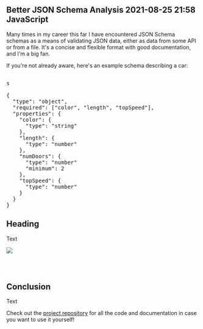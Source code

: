 Better JSON Schema Analysis
2021-08-25 21:58
JavaScript
---

Many times in my career this far I have encountered JSON Schema schemas as a
means of validating JSON data, either as data from some API or from a file. It's
a concise and flexible format with good documentation, and I'm a big fan.

If you're not already aware, here's an example schema describing a car:

<!-- language="json" -->
<pre><div class="code-block">
s

{
  "type": "object",
  "required": ["color", "length", "topSpeed"],
  "properties": {
    "color": {
      "type": "string"
    },
    "length": {
      "type": "number"
    },
    "numDoors": {
      "type": "number"
      "minimum": 2
    },
    "topSpeed": {
      "type": "number"
    }
  }
}
</div></pre>

## Heading

Text

![](assets/media/2021/08/jsr-example.png)

<!-- language="js" -->
<pre><div class="code-block">

</div></pre>

## Conclusion

Text

Check out the
[project repository](https://github.com/C-D-Lewis/json-schema-report) for all
the code and documentation in case you want to use it yourself!
